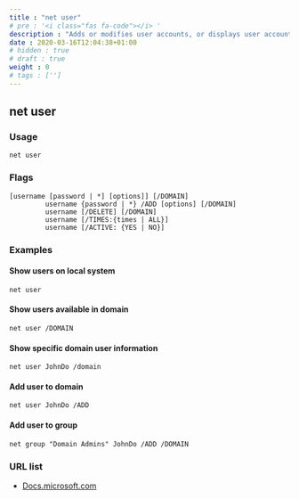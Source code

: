 ```yaml
---
title : "net user"
# pre : '<i class="fas fa-code"></i> '
description : "Adds or modifies user accounts, or displays user account information."
date : 2020-03-16T12:04:38+01:00
# hidden : true
# draft : true
weight : 0
# tags : ['']
---
```


## net user

### Usage

```plain
net user
```

### Flags

```plain
[username [password | *] [options]] [/DOMAIN]
         username {password | *} /ADD [options] [/DOMAIN]
         username [/DELETE] [/DOMAIN]
         username [/TIMES:{times | ALL}]
         username [/ACTIVE: {YES | NO}]
```

### Examples

#### Show users on local system

```plain
net user
```

#### Show users available in domain

```plain
net user /DOMAIN
```

#### Show specific domain user information

```plain
net user JohnDo /domain
```

#### Add user to domain

```plain
net user JohnDo /ADD
```

#### Add user to group

```plain
net group "Domain Admins" JohnDo /ADD /DOMAIN
```

### URL list

* [Docs.microsoft.com](https://docs.microsoft.com/en-us/previous-versions/windows/it-pro/windows-server-2012-r2-and-2012/cc771865(v%3Dws.11))
